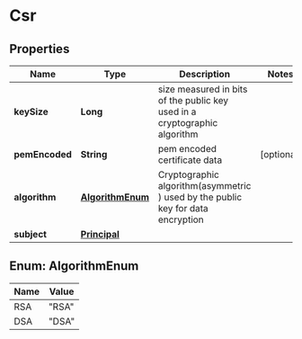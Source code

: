 # Csr

## Properties
Name | Type | Description | Notes
------------ | ------------- | ------------- | -------------
**keySize** | **Long** | size measured in bits of the public key used in a cryptographic algorithm | 
**pemEncoded** | **String** | pem encoded certificate data |  [optional]
**algorithm** | [**AlgorithmEnum**](#AlgorithmEnum) | Cryptographic algorithm(asymmetric ) used by the public key for data encryption | 
**subject** | [**Principal**](Principal.md) |  | 

<a name="AlgorithmEnum"></a>
## Enum: AlgorithmEnum
Name | Value
---- | -----
RSA | &quot;RSA&quot;
DSA | &quot;DSA&quot;
